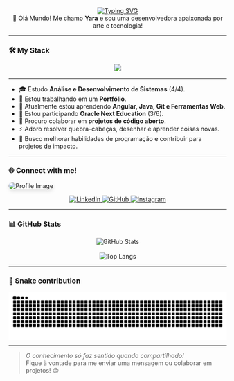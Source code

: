 <div align="center">
  <a href="https://git.io/typing-svg">
    <img src="https://readme-typing-svg.demolab.com?font=Fira+Code&weight=500&size=22&pause=1000&color=C084FC&center=true&vCenter=true&random=false&width=524&lines=%E2%8A%B9+Welcome+to+my+profile!+%CB%99%E1%B5%95%CB%99+%E2%8A%B9+" alt="Typing SVG">
  </a>
</div>

<div align="center">
  🌌 Olá Mundo! Me chamo <strong>Yara</strong> e sou uma desenvolvedora apaixonada por arte e tecnologia!
</div>

---

### 🛠 My Stack

<p align="center">
  <a href="https://skillicons.dev">
    <img src="https://skillicons.dev/icons?i=html,css,angular,java,mysql,postgres,aws,php,typescript,vscode,git,spring,eclipse&theme=light" />
  </a>
</p>

---

- 🎓 Estudo **Análise e Desenvolvimento de Sistemas** (4/4).  
- 🔭 Estou trabalhando em um **Portfólio**.  
- 🌱 Atualmente estou aprendendo **Angular, Java, Git e Ferramentas Web**.  
- 🌱 Estou participando **Oracle Next Education** (3/6).  
- 👯 Procuro colaborar em **projetos de código aberto**.  
- ⚡ Adoro resolver quebra-cabeças, desenhar e aprender coisas novas.  
- 🎯 Busco melhorar habilidades de programação e contribuir para projetos de impacto.

---

### 🌐 Connect with me!

  <img alt="Profile Image" height="180px" src="study.gif" style="border-radius: 10px; box-shadow: 0 4px 8px rgba(0,0,0,0.1);">

<p align="center">
  <a href="https://www.linkedin.com/in/yara-rosa-dev" target="_blank">
    <img src="https://img.shields.io/badge/LinkedIn-C084FC?style=for-the-badge&logo=linkedin&logoColor=fff" alt="LinkedIn" />
  </a>
  <a href="https://github.com/yarazip" target="_blank">
    <img src="https://img.shields.io/badge/GitHub-C084FC?style=for-the-badge&logo=github&logoColor=fff" alt="GitHub" />
  </a>
  <a href="https://instagram.com/ynharaart" target="_blank">
    <img src="https://img.shields.io/badge/Instagram-C084FC?style=for-the-badge&logo=instagram&logoColor=fff" alt="Instagram" />
  </a>
</p>

---

### 📊 GitHub Stats

<p align="center">
  <img src="https://github-readme-stats.vercel.app/api?username=yarazip&show_icons=true&theme=jolly&count_private=true&hide=issues" alt="GitHub Stats" />
  <br><br>
  <img src="https://github-readme-stats.vercel.app/api/top-langs/?username=yarazip&layout=compact&theme=jolly&hide=html,scss,less&count_private=true" alt="Top Langs" />
</p>

---

### 🐍 Snake contribution

<picture align="center">
  <source media="(prefers-color-scheme: dark)" srcset="https://raw.githubusercontent.com/yarazip/yarazip/output/github-contribution-grid-snake-dark.svg">
  <source media="(prefers-color-scheme: light)" srcset="https://raw.githubusercontent.com/yarazip/yarazip/output/github-contribution-grid-snake-dark.svg">
  <img align="center" alt="github contribution grid snake animation" src="https://raw.githubusercontent.com/yarazip/yarazip/output/github-contribution-grid-snake.svg">
</picture>

---

> _O conhecimento só faz sentido quando compartilhado!_  
> Fique à vontade para me enviar uma mensagem ou colaborar em projetos! 😊
